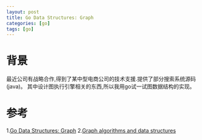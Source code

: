 ```yaml
---
layout: post
title: Go Data Structures: Graph
categories: [go]
tags: [go]
---
```


# 背景
最近公司有战略合作,得到了某中型电商公司的技术支援.提供了部分搜索系统源码(java)。
其中设计图执行引擎相关的东西,所以我用go试一试图数据结构的实现。

# 参考
1.[Go Data Structures: Graph](https://flaviocopes.com/golang-data-structure-graph/)
2.[Graph algorithms and data structures](https://github.com/yourbasic/graph/blob/master/graph.go)
